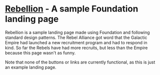 [Rebellion](http://jaime-lynn.github.io/foundation-clone) - A sample Foundation landing page
============================================

Rebellion is a sample landing page made using Foundation and following standard design patterns. The Rebel Alliance got word that the Galactic Empire had launched a new recruitment program and had to respond in kind. So far the Rebels have had more recruits, but less than the Empire because this page wasn't as funny.

Note that none of the buttons or links are currently functional, as this is just an example landing page.
